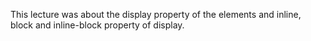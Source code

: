 This lecture was about the display property of the elements and inline, block and inline-block property of display.
